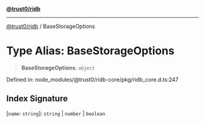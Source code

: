 [**@trust0/ridb**](../README.md)

***

[@trust0/ridb](../README.md) / BaseStorageOptions

# Type Alias: BaseStorageOptions

> **BaseStorageOptions**: `object`

Defined in: node\_modules/@trust0/ridb-core/pkg/ridb\_core.d.ts:247

## Index Signature

\[`name`: `string`\]: `string` \| `number` \| `boolean`
